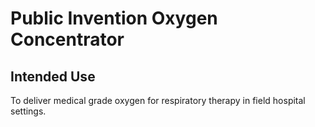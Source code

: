 # Public Invention Oxygen Concentrator
## Intended Use

To deliver medical grade oxygen for respiratory therapy in field hospital settings.

